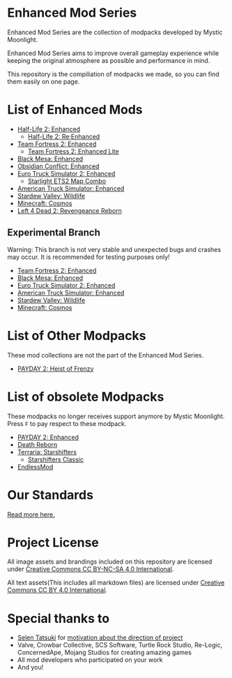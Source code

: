 # Enhanced Mod Series
Enhanced Mod Series are the collection of modpacks developed by Mystic Moonlight.

Enhanced Mod Series aims to improve overall gameplay experience while keeping the original atmosphere as possible and performance in mind.

This repository is the compiliation of modpacks we made, so you can find them easily on one page.

# List of Enhanced Mods
* [Half-Life 2: Enhanced](https://github.com/MysticMoonlight/EnhancedMod/blob/main/hl2e/README.md)
   * [Half-Life 2: Re;Enhanced](https://github.com/MysticMoonlight/EnhancedMod/blob/main/hl2re/README.md)
* [Team Fortress 2: Enhanced](https://github.com/MysticMoonlight/EnhancedMod/blob/main/tf2e/README.md)
   * [Team Fortress 2: Enhanced Lite](https://github.com/MysticMoonlight/EnhancedMod/blob/main/tf2e/LITE.md)
* [Black Mesa: Enhanced](https://steamcommunity.com/sharedfiles/filedetails/?id=2603092378)
* [Obsidian Conflict: Enhanced](https://github.com/MysticMoonlight/EnhancedMod/blob/main/oce/README.md)
* [Euro Truck Simulator 2: Enhanced](https://steamcommunity.com/sharedfiles/filedetails/?id=2539528962)
   * [Starlight ETS2 Map Combo](https://github.com/MysticMoonlight/EnhancedMod/blob/main/ets2e/MAPCOMBO.md)
* [American Truck Simulator: Enhanced](https://steamcommunity.com/sharedfiles/filedetails/?id=2662863110)
* [Stardew Valley: Wildlife](https://github.com/MysticMoonlight/EnhancedMod/blob/main/svwl/README.md)
* [Minecraft: Cosmos](https://github.com/MysticMoonlight/EnhancedMod/blob/main/cosmos/README.md) 
* [Left 4 Dead 2: Revengeance Reborn](https://github.com/RevReborn/RevReborn)

## Experimental Branch
Warning: This branch is not very stable and unexpected bugs and crashes may occur. It is recommended for testing purposes only!

* [Team Fortress 2: Enhanced](https://github.com/MysticMoonlight/EnhancedMod/blob/main/tf2e/experimental/README.md)
* [Black Mesa: Enhanced](https://steamcommunity.com/sharedfiles/filedetails/?id=2701486568)
* [Euro Truck Simulator 2: Enhanced](https://steamcommunity.com/sharedfiles/filedetails/?id=2697485771)
* [American Truck Simulator: Enhanced](https://steamcommunity.com/sharedfiles/filedetails/?id=2697795824)
* [Stardew Valley: Wildlife](https://github.com/MysticMoonlight/EnhancedMod/blob/main/svwl/experimental/README.md)
* [Minecraft: Cosmos](https://github.com/MysticMoonlight/EnhancedMod/blob/main/cosmos/experimental/README.md) 

# List of Other Modpacks
These mod collections are not the part of the Enhanced Mod Series.

* [PAYDAY 2: Heist of Frenzy](https://github.com/MysticMoonlight/PAYDAY2-HF)

# List of obsolete Modpacks
These modpacks no longer receives support anymore by Mystic Moonlight. Press `F` to pay respect to these modpack.

* [PAYDAY 2: Enhanced](https://github.com/MysticMoonlight/EnhancedMod/blob/main/p2e/README.md)
* [Death Reborn](https://steamcommunity.com/sharedfiles/filedetails/?id=2319991144)
* [Terraria: Starshifters](https://github.com/MysticMoonlight/Starshifters)
   * [Starshifters Classic](https://github.com/MysticMoonlight/StarshiftersClassic)
* [EndlessMod](https://github.com/MysticMoonlight/EndlessMod)
   
# Our Standards
[Read more here.](https://github.com/MysticMoonlight/EnhancedMod/blob/main/STANDARD.md)

# Project License
All image assets and brandings included on this repository are licensed under [Creative Commons CC BY-NC-SA 4.0 International](https://creativecommons.org/licenses/by-nc-sa/4.0/).

All text assets(This includes all markdown files) are licensed under [Creative Commons CC BY 4.0 International](https://creativecommons.org/licenses/by/4.0/).

# Special thanks to
* [Selen Tatsuki](https://twitter.com/Selen_Tatsuki) for [motivation about the direction of project](https://twitter.com/Selen_Tatsuki/status/1453444303968038913)
* Valve, Crowbar Collective, SCS Software, Turtle Rock Studio, Re-Logic, ConcernedApe, Mojang Studios for creating amazing games
* All mod developers who participated on your work
* And you!
